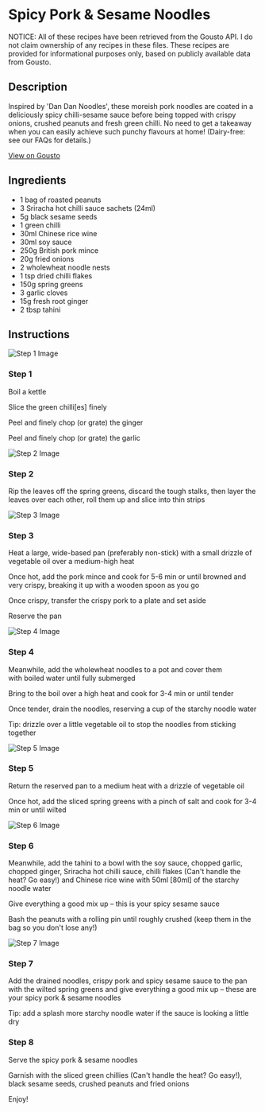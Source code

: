 # Spicy Pork & Sesame Noodles

NOTICE: All of these recipes have been retrieved from the Gousto API. I do not claim ownership of any recipes in these files. These recipes are provided for informational purposes only, based on publicly available data from Gousto.

## Description

Inspired by 'Dan Dan Noodles', these moreish pork noodles are coated in a deliciously spicy chilli-sesame sauce before being topped with crispy onions, crushed peanuts and fresh green chilli. No need to get a takeaway when you can easily achieve such punchy flavours at home! (Dairy-free: see our FAQs for details.)

[View on Gousto](https://www.gousto.co.uk/recipes/cookbook/spicy-pork-sesame-noodles)

## Ingredients

- 1 bag of roasted peanuts
- 3 Sriracha hot chilli sauce sachets (24ml)
- 5g black sesame seeds
- 1 green chilli
- 30ml Chinese rice wine
- 30ml soy sauce
- 250g British pork mince
- 20g fried onions
- 2 wholewheat noodle nests
- 1 tsp dried chilli flakes
- 150g spring greens
- 3 garlic cloves
- 15g fresh root ginger
- 2 tbsp tahini

## Instructions

![Step 1 Image](https://production-media.gousto.co.uk/cms/recipe-step-image/1860.-step-1-x200.jpg)

### Step 1

Boil a kettle


Slice the green chilli<span class="text-danger">[es]</span> finely


<span class="text-highlight">Peel and finely chop (or grate)</span> the ginger


Peel and finely chop<span class="text-highlight"> (or grate) t</span>he garlic

![Step 2 Image](https://production-media.gousto.co.uk/cms/recipe-step-image/1860.-step-2-x200.jpg)

### Step 2

Rip the leaves off the spring greens, discard the tough stalks, then layer the leaves over each other, roll them up <span class="text-highlight">and</span> slice into thin strips

![Step 3 Image](https://production-media.gousto.co.uk/cms/recipe-step-image/1860.-step-3-x200.jpg)

### Step 3

Heat a large, wide-based pan (preferably non-stick) with a small drizzle of vegetable oil over a medium-high heat


Once hot, add the pork mince and cook for 5-6 min or until browned and very crispy, breaking it up with a wooden spoon as you go


Once crispy, transfer the crispy pork to a plate and set aside


Reserve the pan

![Step 4 Image](https://production-media.gousto.co.uk/cms/recipe-step-image/1860.-step-4-x200.jpg)

### Step 4

Meanwhile, add the wholewheat noodles to a pot and cover them with boiled water until fully submerged


Bring to the boil over a high heat and cook for 3-4 min or until tender


Once tender, drain the noodles, reserving a cup of the starchy noodle water


Tip: drizzle over a little vegetable oil to stop the noodles from sticking <span class="text-highlight">together</span>

![Step 5 Image](https://production-media.gousto.co.uk/cms/recipe-step-image/1860.-step-5-x200.jpg)

### Step 5

Return the reserved pan to a medium heat with a drizzle of vegetable oil


Once hot, add the sliced spring greens with a <span class="text-highlight">pinch of</span> salt and cook for 3-4 min or until wilted

![Step 6 Image](https://production-media.gousto.co.uk/cms/recipe-step-image/1860.-step-6-x200.jpg)

### Step 6

Meanwhile, add the tahini to a bowl with the soy sauce, chopped garlic, chopped ginger, <span class="text-highlight">Sriracha hot chilli sauce</span>, chilli flakes (Can't handle the heat? Go easy!) and<span class="text-highlight"> </span><span class="text-highlight">Chinese rice</span> wine with 50ml<span class="text-danger"> [80ml]</span> of the starchy noodle water


Give everything a good mix up – this is your spicy sesame sauce


Bash the peanuts with a <span class="text-highlight">rolling pin</span> until roughly crushed (keep them in the bag so you don't lose any!)

![Step 7 Image](https://production-media.gousto.co.uk/cms/recipe-step-image/1860.-step-7-x200.jpg)

### Step 7

Add the drained noodles, crispy pork and spicy sesame sauce to the pan with the wilted spring greens and give everything a good mix up – these are your spicy pork &amp; sesame noodles


Tip: add a splash more <span class="text-highlight">starchy noodle water</span> if the sauce is looking a little <span class="text-highlight">dry</span>

### Step 8

Serve the spicy pork &amp; sesame noodles 


Garnish with the sliced green chillies (Can't handle the heat? Go easy!), black sesame seeds, crushed peanuts and <span class="text-highlight">fried</span> onions


Enjoy!

